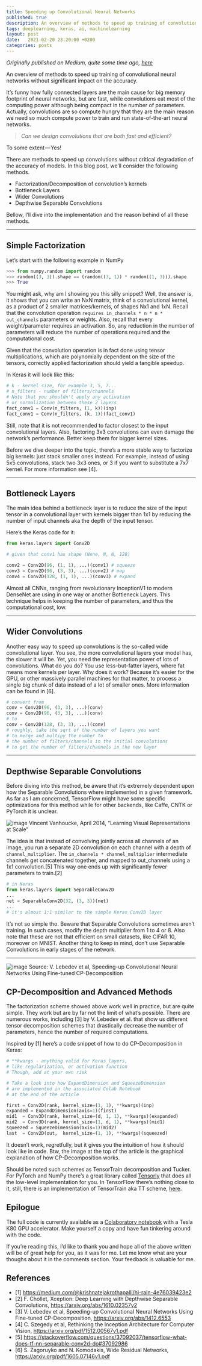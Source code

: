 ```yaml
---
title: Speeding up Convolutional Neural Networks
published: true
description: An overview of methods to speed up training of convolutional neural networks without significant impact on the accuracy.
tags: deeplearning, keras, ai, machinelearning
layout: post
date:   2021-02-20 23:20:00 +0200
categories: posts
---
```


_Originally published on Medium, quite some time ago, [here](https://towardsdatascience.com/speeding-up-convolutional-neural-networks-240beac5e30f)_

An overview of methods to speed up training of convolutional neural networks without significant impact on the accuracy.

It’s funny how fully connected layers are the main cause for big memory footprint of neural networks, but are fast, while convolutions eat most of the computing power although being compact in the number of parameters. Actually, convolutions are so compute hungry that they are the main reason we need so much compute power to train and run state-of-the-art neural networks.

> _Can we design convolutions that are both fast and efficient?_

To some extent — Yes!

There are methods to speed up convolutions without critical degradation of the accuracy of models. In this blog post, we’ll consider the following methods.

 - Factorization/Decomposition of convolution’s kernels
 - Bottleneck Layers
 - Wider Convolutions
 - Depthwise Separable Convolutions

Bellow, I’ll dive into the implementation and the reason behind of all these methods.

---

## Simple Factorization

Let’s start with the following example in NumPy

```python
>>> from numpy.random import random
>>> random((3, 3)).shape == (random((3, 1)) * random((1, 3))).shape
>>> True
```
You might ask, why am I showing you this silly snippet? Well, the answer is, it shows that you can write an NxN matrix, think of a convolutional kernel, as a product of 2 smaller matrices/kernels, of shapes Nx1 and 1xN. Recall that the convolution operation `requires in_channels * n * n * out_channels` parameters or weights. Also, recall that every weight/parameter requires an activation. So, any reduction in the number of parameters will reduce the number of operations required and the computational cost.

Given that the convolution operation is in fact done using tensor multiplications, which are polynomially dependent on the size of the tensors, correctly applied factorization should yield a tangible speedup.

In Keras it will look like this:

```python
# k - kernel size, for example 3, 5, 7...
# n_filters - number of filters/channels
# Note that you shouldn't apply any activation
# or normalization between these 2 layers
fact_conv1 = Conv(n_filters, (1, k))(inp)
fact_conv1 = Conv(n_filters, (k, 1))(fact_conv1)
```

Still, note that it is not recommended to factor closest to the input convolutional layers. Also, factoring 3x3 convolutions can even damage the network’s performance. Better keep them for bigger kernel sizes.

Before we dive deeper into the topic, there’s a more stable way to factorize big kernels: just stack smaller ones instead. For example, instead of using 5x5 convolutions, stack two 3x3 ones, or 3 if you want to substitute a 7x7 kernel. For more information see [4].

---

## Bottleneck Layers

The main idea behind a bottleneck layer is to reduce the size of the input tensor in a convolutional layer with kernels bigger than 1x1 by reducing the number of input channels aka the depth of the input tensor.

Here’s the Keras code for it:

```python
from keras.layers import Conv2D

# given that conv1 has shape (None, N, N, 128)

conv2 = Conv2D(96, (1, 1), ...)(conv1) # squeeze
conv3 = Conv2D(96, (3, 3), ...)(conv2) # map
conv4 = Conv2D(128, (1, 1), ...)(conv3) # expand
```

Almost all CNNs, ranging from revolutionary InceptionV1 to modern DenseNet are using in one way or another Bottleneck Layers. This technique helps in keeping the number of parameters, and thus the computational cost, low.

---

## Wider Convolutions

Another easy way to speed up convolutions is the so-called wide convolutional layer. You see, the more convolutional layers your model has, the slower it will be. Yet, you need the representation power of lots of convolutions. What do you do? You use less-but-fatter layers, where fat means more kernels per layer. Why does it work? Because it’s easier for the GPU, or other massively parallel machines for that matter, to process a single big chunk of data instead of a lot of smaller ones. More information can be found in [6].

```python
# convert from
conv = Conv2D(96, (3, 3), ...)(conv)
conv = Conv2D(96, (3, 3), ...)(conv)
# to
conv = Conv2D(128, (3, 3), ...)(conv)
# roughly, take the sqrt of the number of layers you want
# to merge and multipy the number to
# the number of filters/channels in the initial convolutions
# to get the number of filters/channels in the new layer
```

---

## Depthwise Separable Convolutions

Before diving into this method, be aware that it’s extremely dependent upon how the Separable Convolutions where implemented in a given framework. As far as I am concerned, TensorFlow might have some specific optimizations for this method while for other backends, like Caffe, CNTK or PyTorch it is unclear.

![image](https://cdn-images-1.medium.com/max/716/1*odJXfzodb02HDnKy27yfpQ.png)
Vincent Vanhoucke, April 2014, “Learning Visual Representations at Scale”

The idea is that instead of convolving jointly across all channels of an image, you run a separate 2D convolution on each channel with a depth of `channel_multiplier`. The `in_channels * channel_multiplier` intermediate channels get concatenated together, and mapped to out_channels using a 1x1 convolution.[5] This way one ends up with significantly fewer parameters to train.[2]

```python
# in Keras
from keras.layers import SeparableConv2D
...
net = SeparableConv2D(32, (3, 3))(net)
...
# it's almost 1:1 similar to the simple Keras Conv2D layer
```

It’s not so simple tho. Beware that Separable Convolutions sometimes aren’t training. In such cases, modify the depth multiplier from 1 to 4 or 8. Also note that these are not that efficient on small datasets, like CIFAR 10, moreover on MNIST. Another thing to keep in mind, don’t use Separable Convolutions in early stages of the network.

---

![image](https://cdn-images-1.medium.com/max/716/1*FjzcTRoe-R680V0hOwYo5A.png)
Source: V. Lebedev et al, Speeding-up Convolutional Neural Networks Using Fine-tuned CP-Decomposition

## CP-Decomposition and Advanced Methods

The factorization scheme showed above work well in practice, but are quite simple. They work but are by far not the limit of what’s possible. There are numerous works, including [3] by V. Lebedev et al. that show us different tensor decomposition schemes that drastically decrease the number of parameters, hence the number of required computations.

Inspired by [1] here’s a code snippet of how to do CP-Decomposition in Keras:

```python
# **kwargs - anything valid for Keras layers,
# like regularization, or activation function
# Though, add at your own risk

# Take a look into how ExpandDimension and SqueezeDimension
# are implemented in the associated Colab Notebook
# at the end of the article

first = Conv2D(rank, kernel_size=(1, 1), **kwargs)(inp)
expanded = ExpandDimension(axis=1)(first)
mid1  = Conv3D(rank, kernel_size=(d, 1, 1), **kwargs)(exapanded)
mid2  = Conv3D(rank, kernel_size=(1, d, 1), **kwargs)(mid1)
squeezed = SqueezeDimension(axis=1)(mid2)
last  = Conv2D(out,  kernel_size=(1, 1), **kwargs)(squeezed)
```

It doesn’t work, regretfully, but it gives you the intuition of how it should look like in code. Btw, the image at the top of the article is the graphical explanation of how CP-Decomposition works.

Should be noted such schemes as TensorTrain decomposition and Tucker. For PyTorch and NumPy there’s a great library called [Tensorly](http://tensorly.org/stable/index.html) that does all the low-level implementation for you. In TensorFlow there’s nothing close to it, still, there is an implementation of TensorTrain aka TT scheme, [here](https://github.com/Bihaqo/t3f).

## Epilogue

The full code is currently available as a [Colaboratory notebook](https://colab.research.google.com/drive/1i0Fwh-d8kF05o4QRfJG5dZt_P7G85MCS) with a Tesla K80 GPU accelerator. Make yourself a copy and have fun tinkering around with the code.

If you’re reading this, I’d like to thank you and hope all of the above written will be of great help for you, as it was for me. Let me know what are your thoughs about it in the comments section. Your feedback is valuable for me.

## References

- [1] https://medium.com/@krishnatejakrothapalli/hi-rain-4e76039423e2
- [2] F. Chollet, Xception: Deep Learning with Depthwise Separable Convolutions, https://arxiv.org/abs/1610.02357v2
- [3] V. Lebedev et al, Speeding-up Convolutional Neural Networks Using Fine-tuned CP-Decomposition, https://arxiv.org/abs/1412.6553
- [4] C. Szegedy et al, Rethinking the Inception Architecture for Computer Vision, https://arxiv.org/pdf/1512.00567v1.pdf
- [5] https://stackoverflow.com/questions/37092037/tensorflow-what-does-tf-nn-separable-conv2d-do#37092986
- [6] S. Zagoruyko and N. Komodakis, Wide Residual Networks, https://arxiv.org/pdf/1605.07146v1.pdf